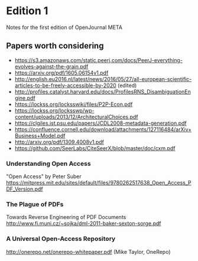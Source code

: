 Edition 1
=========

Notes for the first edition of OpenJournal META

## Papers worth considering

- https://s3.amazonaws.com/static.peerj.com/docs/PeerJ-everything-evolves-against-the-grain.pdf
- https://arxiv.org/pdf/1605.06154v1.pdf
- http://english.eu2016.nl/latest/news/2016/05/27/all-european-scientific-articles-to-be-freely-accessible-by-2020 (edited)
- http://profiles.catalyst.harvard.edu/docs/ProfilesRNS_DisambiguationEngine.pdf
- https://lockss.org/locksswiki/files/P2P-Econ.pdf
- https://lockss.org/locksswp/wp-content/uploads/2013/12/ArchitecturalChoices.pdf
- https://clgiles.ist.psu.edu/papers/JCDL2008-metadata-generation.pdf
- https://confluence.cornell.edu/download/attachments/127116484/arXiv+Business+Model.pdf
- http://arxiv.org/pdf/1309.4008v1.pdf
- https://github.com/SeerLabs/CiteSeerX/blob/master/doc/cxm.pdf

### Understanding Open Access

"Open Access" by Peter Suber
https://mitpress.mit.edu/sites/default/files/9780262517638_Open_Access_PDF_Version.pdf

### The Plague of PDFs

Towards Reverse Engineering of PDF Documents
http://www.fi.muni.cz/~sojka/dml-2011-baker-sexton-sorge.pdf

### A Universal Open-Access Repository

http://onerepo.net/onerepo-whitepaper.pdf (Mike Taylor, OneRepo)
